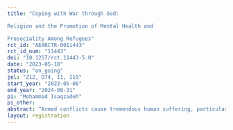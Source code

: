 ```yaml
---
title: "Coping with War through God:
Religion and the Promotion of Mental Health and
Prosociality Among Refugees"
rct_id: "AEARCTR-0011443"
rct_id_num: "11443"
doi: "10.1257/rct.11443-5.0"
date: "2023-05-18"
status: "on_going"
jel: "Z12, D74, I1, I19"
start_year: "2023-05-06"
end_year: "2024-08-31"
pi: "Mohammad Isaqzadeh"
pi_other:
abstract: "Armed conflicts cause tremendous human suffering, particularly for displaced populations who lose their homes and sources of livelihood. Armed conflicts have resulted in 48 million people being displaced, either as refugees or Internally Displace People (IDP). Displaced populations are particularly vulnerable to psychological disorders because of war-related traumas before departure and adverse experiences during the transition and after arrival in a new community. Despite their dire need, displaced populations have limited access to mental health services. For this pilot study, around 600 Afghan refugees will be recruited in Istanbul, Turkey, and randomly assigned to (1) a manualized Cognitive Behavioral Therapy (CBT) training that teaches coping and emotion regulation skills, (2) Islamic-based CBT delivered by religious clerics, (3) sermons delivered by religious clerics without CBT structure, or (4) a waiting control condition. We will study the impact of the intervention on refugees' psychological well-being and prosociality."
layout: registration
---
```


